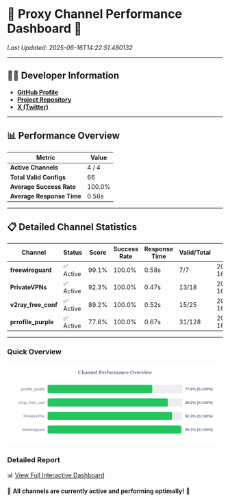 # 🌟 Proxy Channel Performance Dashboard 🌟

_Last Updated: 2025-06-16T14:22:51.480132_

---

## 👩‍💻 Developer Information

- **[GitHub Profile](https://github.com/4n0nymou3)**  
- **[Project Repository](https://github.com/4n0nymou3/multi-proxy-config-fetcher)**  
- **[X (Twitter)](https://x.com/4n0nymou3)**  

---

## 📊 Performance Overview

| Metric                | Value       |
|-----------------------|-------------|
| **Active Channels**   | 4 / 4       |
| **Total Valid Configs** | 66          |
| **Average Success Rate** | 100.0%      |
| **Average Response Time** | 0.56s       |

---

## 📋 Detailed Channel Statistics

| Channel          | Status     | Score  | Success Rate | Response Time | Valid/Total | Last Success               |
|------------------|------------|--------|--------------|---------------|-------------|----------------------------|
| **freewireguard**  | ✅ Active  | 99.1%  | 100.0% | 0.58s         | 7/7       | 2025-06-16T14:22:51.478319 |
| **PrivateVPNs**  | ✅ Active  | 92.3%  | 100.0% | 0.47s         | 13/18       | 2025-06-16T14:22:50.867599 |
| **v2ray_free_conf**  | ✅ Active  | 89.2%  | 100.0% | 0.52s         | 15/25       | 2025-06-16T14:22:50.359682 |
| **prrofile_purple**  | ✅ Active  | 77.6%  | 100.0% | 0.67s         | 31/128       | 2025-06-16T14:22:49.784055 |

---

### Quick Overview
<div align="center">
  <a href="https://raw.githubusercontent.com/nullluser/NullRepo/refs/heads/main/assets/channel_stats_chart.svg">
    <img src="https://raw.githubusercontent.com/nullluser/NullRepo/refs/heads/main/assets/channel_stats_chart.svg" alt="Source Performance Statistics" width="800">
  </a>
</div>

### Detailed Report
📊 [View Full Interactive Dashboard](https://htmlpreview.github.io/?https://github.com/nullluser/NullRepo/blob/main/assets/performance_report.html)

🎉 **All channels are currently active and performing optimally!** 🎉
